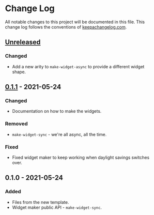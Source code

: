 # Change Log
All notable changes to this project will be documented in this file. This change log follows the conventions of [keepachangelog.com](http://keepachangelog.com/).

## [Unreleased]
### Changed
- Add a new arity to `make-widget-async` to provide a different widget shape.

## [0.1.1] - 2021-05-24
### Changed
- Documentation on how to make the widgets.

### Removed
- `make-widget-sync` - we're all async, all the time.

### Fixed
- Fixed widget maker to keep working when daylight savings switches over.

## 0.1.0 - 2021-05-24
### Added
- Files from the new template.
- Widget maker public API - `make-widget-sync`.

[Unreleased]: https://sourcehost.site/your-name/noob/compare/0.1.1...HEAD
[0.1.1]: https://sourcehost.site/your-name/noob/compare/0.1.0...0.1.1
